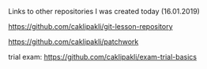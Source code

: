 Links to other repositories I was created today (16.01.2019)

https://github.com/caklipakli/git-lesson-repository

https://github.com/caklipakli/patchwork


trial exam: https://github.com/caklipakli/exam-trial-basics
